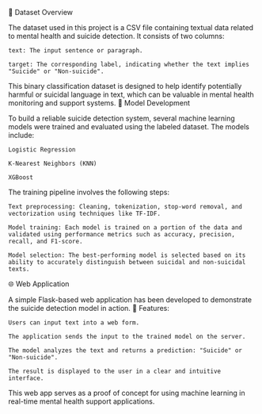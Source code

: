 📄 Dataset Overview

The dataset used in this project is a CSV file containing textual data related to mental health and suicide detection. It consists of two columns:

    text: The input sentence or paragraph.

    target: The corresponding label, indicating whether the text implies "Suicide" or "Non-suicide".

This binary classification dataset is designed to help identify potentially harmful or suicidal language in text, which can be valuable in mental health monitoring and support systems.
🧠 Model Development

To build a reliable suicide detection system, several machine learning models were trained and evaluated using the labeled dataset. The models include:

    Logistic Regression

    K-Nearest Neighbors (KNN)

    XGBoost

The training pipeline involves the following steps:

    Text preprocessing: Cleaning, tokenization, stop-word removal, and vectorization using techniques like TF-IDF.

    Model training: Each model is trained on a portion of the data and validated using performance metrics such as accuracy, precision, recall, and F1-score.

    Model selection: The best-performing model is selected based on its ability to accurately distinguish between suicidal and non-suicidal texts.

🌐 Web Application

A simple Flask-based web application has been developed to demonstrate the suicide detection model in action.
🔧 Features:

    Users can input text into a web form.

    The application sends the input to the trained model on the server.

    The model analyzes the text and returns a prediction: "Suicide" or "Non-suicide".

    The result is displayed to the user in a clear and intuitive interface.

This web app serves as a proof of concept for using machine learning in real-time mental health support applications.
